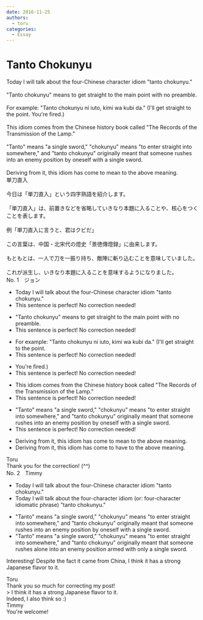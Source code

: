 ```yaml
---
date: 2016-11-25
authors:
  - toru
categories:
  - Essay
---
```


<h1 id="subject_show">Tanto Chokunyu</h1>
<div class="date" hidden>Nov 25, 2016 19:48</div>
<div id="post"><div id="body_show_ori">
Today I will talk about the four-Chinese character idiom "tanto chokunyu."<br/><br/>"Tanto chokunyu" means to get straight to the main point with no preamble.<br/><br/>For example: "Tanto chokunyu ni iuto, kimi wa kubi da." (I'll get straight to the point. You're fired.)<br/><br/>This idiom comes from the Chinese history book called "The Records of the Transmission of the Lamp."<br/><br/>"Tanto" means "a single sword," "chokunyu" means "to enter straight into somewhere," and "tanto chokunyu" originally meant that someone rushes into an enemy position by oneself with a single sword.<br/><br/>Deriving from it, this idiom has come to mean to the above meaning.
</div></div>

<!-- more -->

<div id="post_ja"><div id="body_show_mo">
単刀直入<br/><br/>今日は「単刀直入」という四字熟語を紹介します。<br/><br/>「単刀直入」は、前置きなどを省略していきなり本題に入ることや、核心をつくことを表します。<br/><br/>例「単刀直入に言うと、君はクビだ」<br/><br/>この言葉は、中国・北宋代の燈史「景徳傳燈録」に由来します。<br/><br/>もともとは、一人で刀を一振り持ち、敵陣に斬り込むことを意味していました。<br/><br/>これが派生し、いきなり本題に入ることを意味するようになりました。
</div></div>
<div id="block"><div class="first_name"> No. 1　<span class="just_name">ジョン</span></div><div id="block2">
<ul class="correction_field">
<li class="incorrect">Today I will talk about the four-Chinese character idiom "tanto chokunyu."</li>
<li class="corrected perfect">This sentence is perfect! No correction needed!</li>
</ul>
<ul class="correction_field">
<li class="incorrect">"Tanto chokunyu" means to get straight to the main point with no preamble.</li>
<li class="corrected perfect">This sentence is perfect! No correction needed!</li>
</ul>
<ul class="correction_field">
<li class="incorrect">For example: "Tanto chokunyu ni iuto, kimi wa kubi da." (I'll get straight to the point.</li>
<li class="corrected perfect">This sentence is perfect! No correction needed!</li>
</ul>
<ul class="correction_field">
<li class="incorrect">You're fired.)</li>
<li class="corrected perfect">This sentence is perfect! No correction needed!</li>
</ul>
<ul class="correction_field">
<li class="incorrect">This idiom comes from the Chinese history book called "The Records of the Transmission of the Lamp."</li>
<li class="corrected perfect">This sentence is perfect! No correction needed!</li>
</ul>
<ul class="correction_field">
<li class="incorrect">"Tanto" means "a single sword," "chokunyu" means "to enter straight into somewhere," and "tanto chokunyu" originally meant that someone rushes into an enemy position by oneself with a single sword.</li>
<li class="corrected perfect">This sentence is perfect! No correction needed!</li>
</ul>
<ul class="correction_field">
<li class="incorrect">Deriving from it, this idiom has come to mean to the above meaning.</li>
<li class="corrected correct">
Deriving from it, this idiom has come to have to the above meaning.
</li>
</ul>
</div><div class="name"><span class="just_name">Toru</span><br>
Thank you for the correction! (^^)
</div>
</div>
<div id="block"><div class="first_name"> No. 2　<span class="just_name">Timmy</span></div><div id="block2">
<ul class="correction_field">
<li class="incorrect">Today I will talk about the four-Chinese character idiom "tanto chokunyu."</li>
<li class="corrected correct">
Today I will talk about the four-character idiom (or: <span class="f_blue">four-character idiomatic phrase</span>) "tanto chokunyu."
</li>
</ul>
<ul class="correction_field">
<li class="incorrect">"Tanto" means "a single sword," "chokunyu" means "to enter straight into somewhere," and "tanto chokunyu" originally meant that someone rushes into an enemy position by oneself with a single sword.</li>
<li class="corrected correct">
"Tanto" means "a single sword," "chokunyu" means "to enter straight into somewhere," and "tanto chokunyu" originally meant that someone rushes <span class="f_blue">alone</span> into an enemy position <span class="f_blue">armed</span> with <span class="f_blue">only</span> a single sword.
</li>
</ul>
<p class="comment_small">
 Interesting! Despite the fact it came from China, I think it has a strong Japanese flavor to it.
</p>

</div><div class="name"><span class="just_name">Toru</span><br>
Thank you so much for correcting my post!<br/>&gt; I think it has a strong Japanese flavor to it.<br/>Indeed, I also think so :)
</div>
<div class="name"><span class="just_name">Timmy</span><br>
You're welcome!
</div>
</div>
